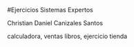 #Ejercicios Sistemas Expertos

Christian Daniel Canizales Santos

calculadora, ventas libros, ejercicio tienda
